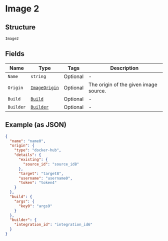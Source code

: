 
# Image 2

## Structure

`Image2`

## Fields

| Name | Type | Tags | Description |
|  --- | --- | --- | --- |
| `Name` | `string` | Optional | - |
| `Origin` | [`ImageOrigin`](../../doc/models/containers/image-origin.md) | Optional | The origin of the given image source. |
| `Build` | [`Build`](../../doc/models/build.md) | Optional | - |
| `Builder` | [`Builder`](../../doc/models/builder.md) | Optional | - |

## Example (as JSON)

```json
{
  "name": "name0",
  "origin": {
    "type": "docker-hub",
    "details": {
      "existing": {
        "source_id": "source_id8"
      },
      "target": "target8",
      "username": "username0",
      "token": "token4"
    }
  },
  "build": {
    "args": {
      "key0": "args9"
    }
  },
  "builder": {
    "integration_id": "integration_id6"
  }
}
```


